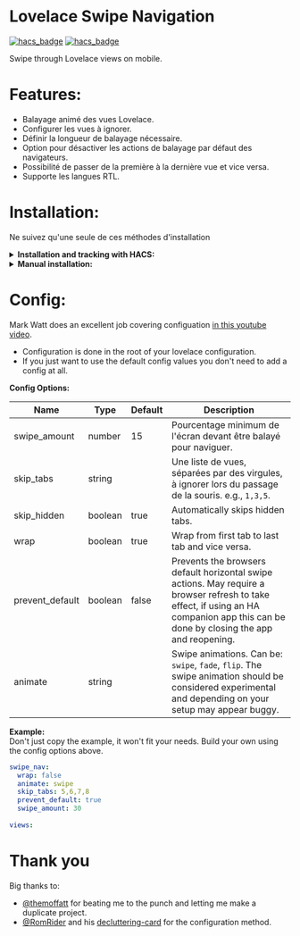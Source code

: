 # Lovelace Swipe Navigation

[![hacs_badge](https://img.shields.io/badge/HACS-Default-yellow.svg)](https://github.com/custom-components/hacs) [![hacs_badge](https://img.shields.io/badge/Buy-Me%20a%20Coffee-critical)](https://www.buymeacoffee.com/FgwNR2l)

Swipe through Lovelace views on mobile.

# Features:
* Balayage animé des vues Lovelace.
* Configurer les vues à ignorer.
* Définir la longueur de balayage nécessaire.
* Option pour désactiver les actions de balayage par défaut des navigateurs.
* Possibilité de passer de la première à la dernière vue et vice versa.
* Supporte les langues RTL.

# Installation:
Ne suivez qu'une seule de ces méthodes d'installation

<details>
  <summary><b>Installation and tracking with HACS:</b></summary>

1. Dans "Frontend", cliquez sur le plus en bas à droite, recherchez "swipe navigation" et installez.

2. Rafraîchissez la page Lovelace, vous devrez peut-être vider le cache.
</details>

<details>
  <summary><b>Manual installation:</b></summary>
  
1. Copié [swipe-navigation.js](https://github.com/maykar/lovelace-swipe-navigation/releases/latest) de la dernière version dans `/www/lovelace-swipe-navigation/`

2. Ajoutez la ressource dans `ui-lovelace.yaml` ou dans Lovelace Resources.

```yaml
resources:
  # augmenter ce numéro de version à la fin de l'URL après chaque mise à jour
  - url: /local/lovelace-swipe-navigation/swipe-navigation.js?v=1.0.0
    type: module
```

3. Rafraîchissez la page, vous devrez peut-être vider le cache.
</details>

# Config:

Mark Watt does an excellent job covering configuation [in this youtube video](https://www.youtube.com/watch?v=03IPN9lBEfE&t=663s).

* Configuration is done in the root of your lovelace configuration.
* If you just want to use the default config values you don't need to add a config at all.

**Config Options:**<br>

| Name | Type | Default | Description
| ---- | ---- | ------- | -----------
| swipe_amount | number | 15 | Pourcentage minimum de l'écran devant être balayé pour naviguer.
| skip_tabs | string | | Une liste de vues, séparées par des virgules, à ignorer lors du passage de la souris. e.g., `1,3,5`.
| skip_hidden | boolean | true | Automatically skips hidden tabs.
| wrap | boolean | true | Wrap from first tab to last tab and vice versa.
| prevent_default | boolean | false | Prevents the browsers default horizontal swipe actions. May require a browser refresh to take effect, if using an HA companion app this can be done by closing the app and reopening.
| animate | string |  | Swipe animations. Can be: `swipe`, `fade`, `flip`. The swipe animation should be considered experimental and depending on your setup may appear buggy.

**Example:**<br>
Don't just copy the example, it won't fit your needs. Build your own using the config options above.
```yaml
swipe_nav:
  wrap: false
  animate: swipe
  skip_tabs: 5,6,7,8
  prevent_default: true
  swipe_amount: 30
  
views:
```

# Thank you
Big thanks to:
* [@themoffatt](https://github.com/themoffatt) for beating me to the punch and letting me make a duplicate project.
* [@RomRider](https://github.com/RomRider) and his [decluttering-card](https://github.com/custom-cards/decluttering-card/) for the configuration method.
